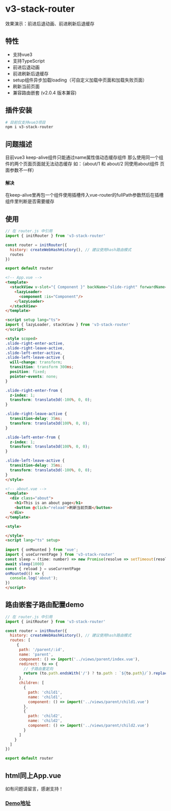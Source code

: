 # v3-stack-router
效果演示：前进后退动画、前进刷新后退缓存

## 特性
- 支持vue3
- 支持TypeScript
- 前进后退动画
- 前进刷新后退缓存
- setup组件异步加载loading（可自定义加载中页面和加载失败页面）
- 刷新当前页面
- 兼容路由嵌套 (v2.0.4 版本兼容)

## 插件安装
```bash
# 目前仅支持vue3项目
npm i v3-stack-router
```

## 问题描述
目前vue3 keep-alive组件只能通过name属性值动态缓存组件 那么使用同一个组件的两个页面页面就无法动态缓存 如：（about/1 和 about/2 同使用about组件 页面参数不一样）

#### 解决
在keep-alive里再包一个组件使用插槽传入vue-router的fullPath参数然后在插槽组件里判断是否需要缓存


## 使用
```js
// 在 router.js 中引用
import { initRouter } from 'v3-stack-router'

const router = initRouter({
  history: createWebHashHistory(), // 建议使用hash路由模式
  routes
})

export default router
```


```html
<!-- App.vue -->
<template>
  <stackView v-slot="{ Component }" backName="slide-right" forwardName="slide-left">
    <lazyLoader>
      <component :is="Component"/>
    </lazyLoader>
  </stackView>
</template>

<script setup lang="ts">
import { lazyLoader, stackView } from 'v3-stack-router'
</script>

<style scoped>
.slide-right-enter-active,
.slide-right-leave-active,
.slide-left-enter-active,
.slide-left-leave-active {
  will-change: transform;
  transition: transform 300ms;
  position: fixed;
  pointer-events: none;
}

.slide-right-enter-from {
  z-index: 1;
  transform: translate3d(-100%, 0, 0);
}

.slide-right-leave-active {
  transition-delay: 35ms;
  transform: translate3d(100%, 0, 0);
}

.slide-left-enter-from {
  z-index: 1;
  transform: translate3d(100%, 0, 0);
}

.slide-left-leave-active {
  transition-delay: 35ms;
  transform: translate3d(-100%, 0, 0);
}
</style>
```

```html
<!-- about.vue -->
<template>
  <div class="about">
    <h1>This is an about page</h1>
    <button @click="reload">刷新当前页面</button>
  </div>
</template>

<style>

</style>
<script lang="ts" setup>
  
import { onMounted } from 'vue';
import { useCurrentPage } from 'v3-stack-router'
const sleep = (time: number) => new Promise(resolve => setTimeout(resolve, time))
await sleep(1000)
const { reload } = useCurrentPage
onMounted(() => {  
  console.log('about');
})
</script>
```



## 路由嵌套子路由配置demo

```js
// 在 router.js 中引用
import { initRouter } from 'v3-stack-router'

const router = initRouter({
  history: createWebHashHistory(), // 建议使用hash路由模式
  routes: [
     {
      path: '/parent/:id',
      name: 'parent',
      component: () => import('../views/parent/index.vue'),
      redirect: to => {
        // 子路由重定向
        return (to.path.endsWith('/') ? to.path : `${to.path}/`).replace(/$/, 'child1')
      },
      children: [
        {
          path: 'child1',
          name: 'child1',
          component: () => import('../views/parent/child1.vue')
        },
        {
          path: 'child2',
          name: 'child2',
          component: () => import('../views/parent/child2.vue')
        }
      ]
    }
  ]
})

export default router
```
## html同上App.vue

如有问题请留言，感谢支持！

### [Demo地址](https://github.com/userxiaya/v3-stack-demo)
